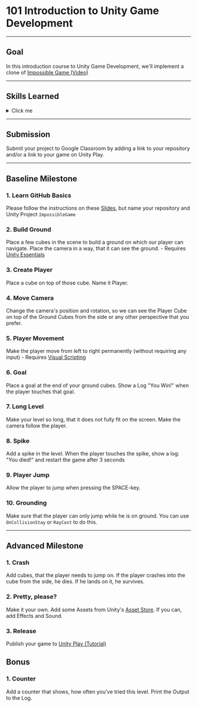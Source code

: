 # 101 Introduction to Unity Game Development

---

## Goal

In this introduction course to Unity Game Development, we'll implement a clone of [Impossible Game (Video)](https://www.youtube.com/watch?v=O_U65QkH_EU)

---

## Skills Learned

<details>
  <summary>Click me</summary>
  
### Git
- Repository
  - Create a local one
  - Publish it to GitHub
- Commit
- Push 

### Unity 
- Hub
  - Install an Editor
  - Create a Project
  - Open a Project
- Editor
  - Project View
  - Hierarchy View
  - Scene View
  - Game View
  - Inspector
  - Meta-Files
  - PlayMode
  - Console
- Engine
  - GameObject
  - Component
  - Asset
  - Scene
  - Prefab
- Components
  - Transform
    - Position
    - Rotation
    - Scale
    - Parent
  - Camera
  - DirectionalLight
  - Canvas
  - RectTransform
    - Anchor
    - Pivot
  - TextMeshProUGUI
    - Text
  - Image
- Packages
  - Manifest
  - Visual Scripting
- Build
- Play
  
### Game Engine
- Update
  - DeltaTime
  - Frames per Second
- FixedUpdate

### Physics
- Collider
  - Trigger
  - Events
- Rigidbody
  - Velocity
  - Force
- Raycast

### Maths
- Vector3
  
</details>

---

## Submission

Submit your project to Google Classroom by adding a link to your repository and/or a link to your game on Unity Play.

---

## Baseline Milestone

### 1. Learn GitHub Basics

Please follow the instructions on these [Slides](https://docs.google.com/presentation/d/1n-Z-gE7qqa1ir8QF2eeyKuZbBgPQyeh_/edit?usp=sharing&ouid=107156420442105520882&rtpof=true&sd=true), but name your repository and Unity Project `ImpossibleGame` 

### 2. Build Ground

Place a few cubes in the scene to build a ground on which our player can navigate. Place the camera in a way, that it can see the ground. - Requires [Unity Essentials](https://learn.unity.com/pathway/unity-essentials)

### 3. Create Player

Place a cube on top of those cube. Name it Player.

### 4. Move Camera

Change the camera's position and rotation, so we can see the Player Cube on top of the Ground Cubes from the side or any other perspective that you prefer.

### 5. Player Movement

Make the player move from left to right permanently (without requiring any input) - Requires [Visual Scripting](https://learn.unity.com/project/introduction-to-visual-scripting?uv=2021.1)

### 6. Goal

Place a goal at the end of your ground cubes. Show a Log "You Win!" when the player touches that goal.

### 7. Long Level

Make your level so long, that it does not fully fit on the screen. Make the camera follow the player.

### 8. Spike

Add a spike in the level. When the player touches the spike, show a log: "You died!" and restart the game after 3 seconds

### 9. Player Jump

Allow the player to jump when pressing the SPACE-key.

### 10. Grounding

Make sure that the player can only jump while he is on ground. You can use `OnCollisionStay` or `RayCast` to do this.

---

## Advanced Milestone

### 1. Crash

Add cubes, that the player needs to jump on. If the player crashes into the cube from the side, he dies. If he lands on it, he survives.

### 2. Pretty, please?

Make it your own. Add some Assets from Unity's [Asset Store](https://assetstore.unity.com). If you can, add Effects and Sound.

### 3. Release

Publish your game to [Unity Play (Tutorial)](https://learn.unity.com/tutorial/creating-and-publishing-webgl-builds#601abb0cedbc2a0027bad0e3)


## Bonus

### 1. Counter

Add a counter that shows, how often you've tried this level. Print the Output to the Log. 
